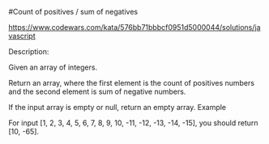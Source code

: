 #Count of positives / sum of negatives

https://www.codewars.com/kata/576bb71bbbcf0951d5000044/solutions/javascript

Description:


Given an array of integers.

Return an array, where the first element is the count of positives numbers and the second element is sum of negative numbers.

If the input array is empty or null, return an empty array.
Example

For input [1, 2, 3, 4, 5, 6, 7, 8, 9, 10, -11, -12, -13, -14, -15], you should return [10, -65].

